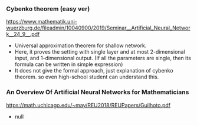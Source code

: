 ### Cybenko theorem (easy ver)

<https://www.mathematik.uni-wuerzburg.de/fileadmin/10040900/2019/Seminar__Artificial_Neural_Network__24_9__.pdf>

- Universal approximation theorem for shallow network.
- Here, it proves the setting with single layer and at most 2-dimensional input, and 1-dimensional output. (If all the parameters are single, then its formula can be written in simple expression)
- It does not give the formal approach, just explanation of cybenko theorem. so even high-school student can understand this.


### An Overview Of Artificial Neural Networks for Mathematicians

<https://math.uchicago.edu/~may/REU2018/REUPapers/Guilhoto.pdf>

- null

